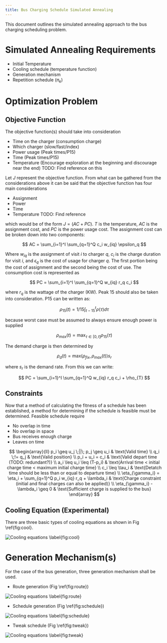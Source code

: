 ```yaml
---
title: Bus Charging Schedule Simulated Annealing
---
```


This document outlines the simulated annealing approach to the bus charging scheduling problem.

# Simulated Annealing Requirements
* Initial Temperature
* Cooling schedule (temperature function)
* Generation mechanism
* Repetition schedule ($\pi_k$)

# Optimization Problem

## Objective Function
The objective function(s) should take into consideration

* Time on the charger (consumption charge)
* Which charger (slow/fast/index)
* Power usage (Peak times/P15)
* Time (Peak times/P15)
* Temperature (Encourage exploration at the beginning and discourage near the end) TODO: Find reference on this

Let $J$ represent the objective function. From what can be gathered from the considerations above it can be said that the objective function has four main considerations

* Assignment
* Power
* Time
* Temperature TODO: Find reference

which would be of the form $J = (AC + PC)$. $T$ is the temperature, $AC$ is the assignment cost, and $PC$ is the power usage cost. The assignment cost can be broken down into two components:

$$
AC = \sum_{i=1}^I \sum_{q=1}^Q c_i w_{iq} \epsilon_q
$$

Where $w_{iq}$ is the assignment of visit $i$ to charger $q$, $c_i$ is the charge duration for visit $i$, and $\epsilon_q$ is the cost of usage for charger $q$. The first portion being the cost of assignment and the second being the cost of use. The consumption cost is represented as

$$
PC = \sum_{i=1}^I \sum_{q=1}^Q w_{iq} r_q c_i
$$

where $r_q$ is the wattage of the charger (KW). Peak 15 should also be taken into consideration. P15 can be written as:

$$
\rho_{15}(t) = 1/15 \int_{t-15}^{t} \rho(\tau) d\tau
$$

because worst case must be assumed to always ensure enough power is supplied

$$
\rho_{max}(t) = \text{max}_{\tau\in [0,t]}\rho_{15}(\tau)
$$

The demand charge is then determined by

$$
\rho_{d}(t) = \text{max}(\rho_{fix},\rho_{max}(t))s_r
$$

where $s_r$ is the demand rate. From this we can write:

$$
PC = \sum_{i=1}^I \sum_{q=1}^Q w_{iq} r_q c_i + \rho_{T}
$$


## Constraints
Now that a method of calculating the fitness of a schedule has been established, a method for determining if the schedule is feasible must be determined. Feasible schedule require

* No overlap in time
* No overlap in space
* Bus receives enough charge
* Leaves on time

$$
\begin{array}{ll}
	p_i \geq u_j \;||\; p_j \geq u_i                                   & \text{Valid time}                                                        \\
	q_i \;!= q_j                                                         & \text{Valid position}                                                    \\
	p_i + u_i = c_i                                                    & \text{Valid depart time (TODO: redundant?)}                              \\
	a_i \leq u_i \leq (T-p_i)                                          & \text{Arrival time < initial charge time < maximum initial charge time}  \\
	c_i \leq \tau_i                                                    & \text{Detatch time should be less than or equal to departure time}       \\
	\eta_{\gamma_i} = \eta_i + \sum_{q=1}^Q p_i w_{iq} r_q + \lambda_i & \text{Charge constraint (initial and final charges can also be applied)} \\
	\eta_{\gamma_i} - \lambda_i \geq 0                                 & \text{Sufficient charge is supplied to the bus}
\end{array}
$$

## Cooling Equation (Experimental)
There are three basic types of cooling equations as shown in Fig \ref{fig:cool}.

![Cooling equations \label{fig:cool}](img/cool-func.png)

# Generation Mechanism(s)
For the case of the bus generation, three generation mechanism shall be used.

* Route generation (Fig \ref{fig:route})

![Cooling equations \label{fig:route}](img/route_generation.png)
	
* Schedule generation (Fig \ref{fig:schedule})

![Cooling equations \label{fig:schedule}](img/charge_solution.png)

* Tweak schedule (Fig \ref{fig:tweak})

![Cooling equations \label{fig:tweak}](img/charge_tweak.png)
